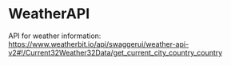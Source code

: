 # WeatherAPI
API for weather information:
https://www.weatherbit.io/api/swaggerui/weather-api-v2#!/Current32Weather32Data/get_current_city_country_country
